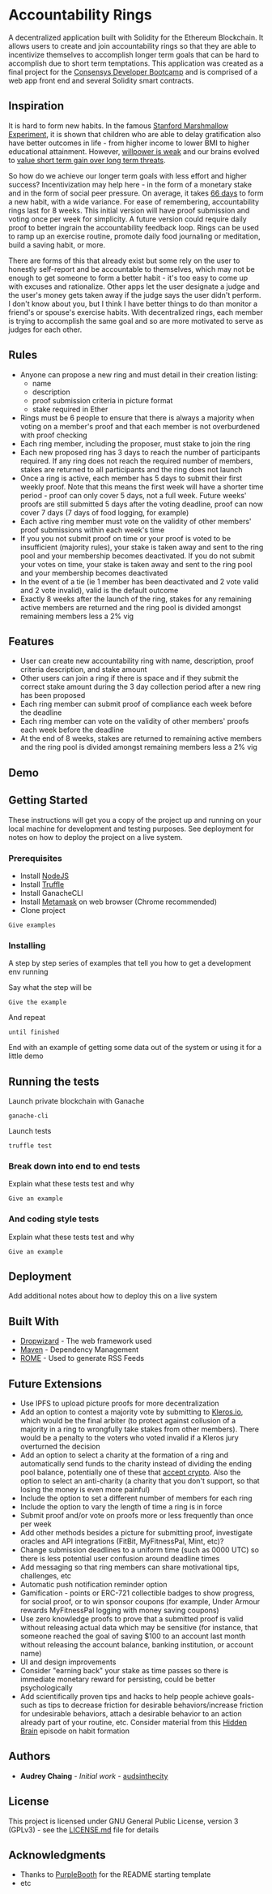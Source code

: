 # Accountability Rings

A decentralized application built with Solidity for the Ethereum Blockchain. It allows users to create and join accountability rings so that they are able to incentivize themselves to accomplish longer term goals that can be hard to accomplish due to short term temptations. This application was created as a final project for the [Consensys Developer Bootcamp](https://consensys.net/academy/bootcamp/) and is comprised of a web app front end and several Solidity smart contracts.

## Inspiration
It is hard to form new habits. In the famous [Stanford Marshmallow Experiment](https://en.wikipedia.org/wiki/Stanford_marshmallow_experiment), it is shown that children who are able to delay gratification also have better outcomes in life - from higher income to lower BMI to higher educational attainment. However, [willpower is weak](https://www.vox.com/science-and-health/2018/1/15/16863374/willpower-overrated-self-control-psychology) and our brains evolved to [value short term gain over long term threats](https://news.stanford.edu/features/2015/decisions/evolution.html).

So how do we achieve our longer term goals with less effort and higher success? Incentivization may help here - in the form of a monetary stake and in the form of social peer pressure. On average, it takes [66 days](https://jamesclear.com/new-habit) to form a new habit, with a wide variance. For ease of remembering, accountability rings last for 8 weeks. This initial version will have proof submission and voting once per week for simplicity. A future version could require daily proof to better ingrain the accountability feedback loop. Rings can be used to ramp up an exercise routine, promote daily food journaling or meditation, build a saving habit, or more.

There are forms of this that already exist but some rely on the user to honestly self-report and be accountable to themselves, which may not be enough to get someone to form a better habit - it's too easy to come up with excuses and rationalize. Other apps let the user designate a judge and the user's money gets taken away if the judge says the user didn't perform. I don't know about you, but I think I have better things to do than monitor a friend's or spouse's exercise habits. With decentralized rings, each member is trying to accomplish the same goal and so are more motivated to serve as judges for each other.

## Rules
* Anyone can propose a new ring and must detail in their creation listing:
  * name
  * description
  * proof submission criteria in picture format
  * stake required in Ether
* Rings must be 6 people to ensure that there is always a majority when voting on a member's proof and that each member is not overburdened with proof checking
* Each ring member, including the proposer, must stake to join the ring
* Each new proposed ring has 3 days to reach the number of participants required. If any ring does not reach the required number of members, stakes are returned to all participants and the ring does not launch
* Once a ring is active, each member has 5 days to submit their first weekly proof. Note that this means the first week will have a shorter time period - proof can only cover 5 days, not a full week. Future weeks' proofs are still submitted 5 days after the voting deadline, proof can now cover 7 days (7 days of food logging, for example)
* Each active ring member must vote on the validity of other members' proof submissions within each week's time
* If you you not submit proof on time or your proof is voted to be insufficient (majority rules), your stake is taken away and sent to the ring pool and your membership becomes deactivated. If you do not submit your votes on time, your stake is taken away and sent to the ring pool and your membership becomes deactivated
* In the event of a tie (ie 1 member has been deactivated and 2 vote valid and 2 vote invalid), valid is the default outcome
* Exactly 8 weeks after the launch of the ring, stakes for any remaining active members are returned and the ring pool is divided amongst remaining members less a 2% vig

## Features
* User can create new accountability ring with name, description, proof criteria description, and stake amount
* Other users can join a ring if there is space and if they submit the correct stake amount during the 3 day collection period after a new ring has been proposed
* Each ring member can submit proof of compliance each week before the deadline
* Each ring member can vote on the validity of other members' proofs each week before the deadline
* At the end of 8 weeks, stakes are returned to remaining active members and the ring pool is divided amongst remaining members less a 2% vig

## Demo

## Getting Started

These instructions will get you a copy of the project up and running on your local machine for development and testing purposes. See deployment for notes on how to deploy the project on a live system.

### Prerequisites

* Install [NodeJS](https://nodejs.org/en/)
* Install [Truffle](https://www.trufflesuite.com/docs/truffle/getting-started/installation)
* Install GanacheCLI
* Install [Metamask](www.metamask.io) on web browser (Chrome recommended)
* Clone project

```
Give examples
```

### Installing

A step by step series of examples that tell you how to get a development env running

Say what the step will be

```
Give the example
```

And repeat

```
until finished
```

End with an example of getting some data out of the system or using it for a little demo

## Running the tests

Launch private blockchain with Ganache
```
ganache-cli
```
Launch tests
``` cd test-dir
truffle test
```

### Break down into end to end tests

Explain what these tests test and why

```
Give an example
```

### And coding style tests

Explain what these tests test and why

```
Give an example
```

## Deployment

Add additional notes about how to deploy this on a live system

## Built With

* [Dropwizard](http://www.dropwizard.io/1.0.2/docs/) - The web framework used
* [Maven](https://maven.apache.org/) - Dependency Management
* [ROME](https://rometools.github.io/rome/) - Used to generate RSS Feeds

## Future Extensions
* Use IPFS to upload picture proofs for more decentralization
* Add an option to contest a majority vote by submitting to [Kleros.io](https://kleros.io/en/), which would be the final arbiter (to protect against collusion of a majority in a ring to wrongfully take stakes from other members). There would be a penalty to the voters who voted invalid if a Kleros jury overturned the decision
* Add an option to select a charity at the formation of a ring and automatically send funds to the charity instead of dividing the ending pool balance, potentially one of these that [accept crypto](https://blog.wetrust.io/12-nonprofits-that-accept-cryptocurrency-504e4285622b). Also the option to select an anti-charity (a charity that you don't support, so that
losing the money is even more painful)
* Include the option to set a different number of members for each ring
* Include the option to vary the length of time a ring is in force
* Submit proof and/or vote on proofs more or less frequently than once per week
* Add other methods besides a picture for submitting proof, investigate oracles and API integrations (FitBit, MyFitnessPal, Mint, etc)?
* Change submission deadlines to a uniform time (such as 0000 UTC) so there is less potential user confusion around deadline times
* Add messaging so that ring members can share motivational tips, challenges, etc
* Automatic push notification reminder option
* Gamification - points or ERC-721 collectible badges to show progress, for social proof, or to win sponsor coupons (for example, Under Armour rewards MyFitnessPal logging with money saving coupons)
* Use zero knowledge proofs to prove that a submitted proof is valid without releasing actual data which may be sensitive (for instance, that someone reached the goal of saving $100 to an account last month without releasing the account balance,
banking institution, or account name)
* UI and design improvements
* Consider "earning back" your stake as time passes so there is immediate monetary reward for persisting, could be better psychologically
* Add scientifically proven tips and hacks to help people achieve goals- such as tips to decrease friction for desirable behaviors/increase friction for undesirable behaviors, attach a desirable behavior to an action already part of your routine, etc. Consider material from this [Hidden Brain](https://www.npr.org/2019/12/11/787160734/creatures-of-habit-how-habits-shape-who-we-are-and-who-we-become) episode on habit formation

## Authors

* **Audrey Chaing** - *Initial work* - [audsinthecity](https://github.com/audsinthecity)

## License

This project is licensed under GNU General Public License, version 3 (GPLv3) - see the [LICENSE.md](LICENSE.md) file for details

## Acknowledgments

* Thanks to [PurpleBooth](https:github.com/PurpleBooth) for the README starting template
* etc
